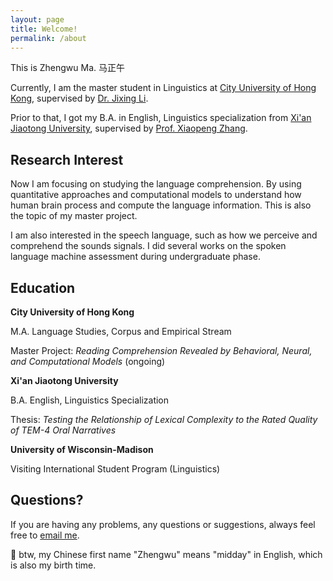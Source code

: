 ```yaml
---
layout: page
title: Welcome!
permalink: /about
---
```


This is Zhengwu Ma.   马正午

Currently, I am the master student in Linguistics at [City University of Hong Kong](https://www.cityu.edu.hk/), supervised by [Dr. Jixing Li](https://jixing-li.github.io/). 

Prior to that, I got my B.A. in English, Linguistics specialization from [Xi'an Jiaotong University](http://www.xjtu.edu.cn), supervised by [Prof. Xiaopeng Zhang](http://gr.xjtu.edu.cn/en/web/zhangxp).



## Research Interest

Now I am focusing on studying the language comprehension. By using quantitative approaches and computational models to understand how human brain process and compute the language information. This is also the topic of my master project. 

I am also interested in the speech language, such as how we perceive and comprehend the sounds signals. I did several works on the spoken language machine assessment during undergraduate phase. 


## Education

<b> City University of Hong Kong</b><br />

M.A. Language Studies, Corpus and Empirical Stream <br>

Master Project: <i> Reading Comprehension Revealed by Behavioral, Neural, and Computational Models </i> (ongoing)

<b> Xi'an Jiaotong University</b><br />

B.A. English, Linguistics Specialization <br>

Thesis: <i> Testing the Relationship of Lexical Complexity to the Rated Quality of TEM-4 Oral Narratives </i>

<b> University of Wisconsin-Madison</b><br />

Visiting International Student Program (Linguistics)


## Questions?

If you are having any problems, any questions or suggestions, always feel free to [email me](mailto:zhengwuma2-c@my.cityu.edu.hk).


🥳 btw, my Chinese first name "Zhengwu" means "midday" in English, which is also my birth time. 

